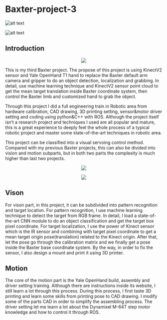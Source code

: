 # Baxter-project-3

![alt text](https://github.com/zhouyuan7/Baxter-project-3/blob/master/source/baxter_cover.jpg)

![alt text](https://github.com/zhouyuan7/Baxter-project-3/blob/master/source/baxter_vision0.jpg)

## Introduction

<p align="center">
<img src="https://github.com/zhouyuan7/Baxter-project-3/blob/master/source/baxter_video_final.gif"/>
</p>

This is my third Baxter project. The propose of this project is using KinectV2 sensor and Yale OpenHand T1 hand to replace the Baxter default arm camera and gripper to do an object detection, localization and grabbing. In detail, use machine learning technique and KinectV2 sensor point cloud to get the mean target translation inside Baxter coordinate system, then control the Baxter limb and customized hand to grab the object.

Through this project I did a full engineering train in Robotic area from hardware calibration, CAD drawing, 3D printing setting, sensor&motor driver setting and coding using python&C++ with ROS. Although the project itself isn’t a research project and techniques I used are all popular and mature, this is a great experience to deeply feel the whole process of a typical robotic project and master some state-of-the-art techniques in robotic area.

This project can be classified into a visual servoing control method. Compared with my previous Baxter projects, this can also be divided into vision and motion subparts, but in both two parts the complexity is much higher than last two projects.

<p align="center">
<img src="https://github.com/zhouyuan7/Baxter-project-3/blob/master/source/baxter_31.gif"/>
</p>
<p align="center">
<img src="https://github.com/zhouyuan7/Baxter-project-3/blob/master/source/baxter_30.gif"/>
</p>


## Vison
For vison part, in this project, it can be subdivided into pattern recognition and target location. For pattern recognition, I use machine learning technique to detect the target from RGB frame. In detail, I load a state-of-the-art CNN module to do an object classification and get the target box pixel coordinate. For target localization, I use the power of Kinect sensor which is the IR sensor and combining with target pixel coordinate to get a mean target origin pose(translation) related to the Kinect origin. After that, let the pose go through the calibration matrix and we finally get a pose inside the Baxter base coordinate system. By the way, in order to fix the sensor, I also design a mount and print it using 3D printer.

## Motion
The core of the motion part is the Yale OpenHand build, assembly and driver setting training. Although there are instructions inside its website, I still learn a lot through this process. During this process, I first taste 3D printing and learn some skills from printing pose to CAD drawing. I modify some of the parts CAD in order to simplify the assembling process. 
The driver setting let me learn a lot about the Dynamixel M-64T step motor knowledge and how to control it through ROS.
